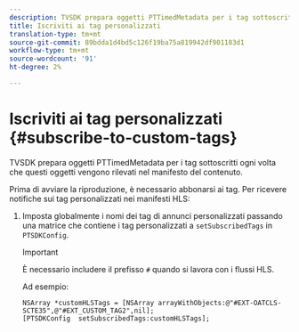 ```yaml
---
description: TVSDK prepara oggetti PTTimedMetadata per i tag sottoscritti ogni volta che questi oggetti vengono rilevati nel manifesto del contenuto.
title: Iscriviti ai tag personalizzati
translation-type: tm+mt
source-git-commit: 89bdda1d4bd5c126f19ba75a819942df901183d1
workflow-type: tm+mt
source-wordcount: '91'
ht-degree: 2%

---
```



# Iscriviti ai tag personalizzati {#subscribe-to-custom-tags}

TVSDK prepara oggetti PTTimedMetadata per i tag sottoscritti ogni volta che questi oggetti vengono rilevati nel manifesto del contenuto.

Prima di avviare la riproduzione, è necessario abbonarsi ai tag.
Per ricevere notifiche sui tag personalizzati nei manifesti HLS:

1. Imposta globalmente i nomi dei tag di annunci personalizzati passando una matrice che contiene i tag personalizzati a `setSubscribedTags` in `PTSDKConfig`.

   >[!IMPORTANT]
   >
   >È necessario includere il prefisso `#` quando si lavora con i flussi HLS.

   Ad esempio:

   ```
   NSArray *customHLSTags = [NSArray arrayWithObjects:@"#EXT-OATCLS-SCTE35",@"#EXT_CUSTOM_TAG2",nil]; 
   [PTSDKConfig  setSubscribedTags:customHLSTags];
   ```

